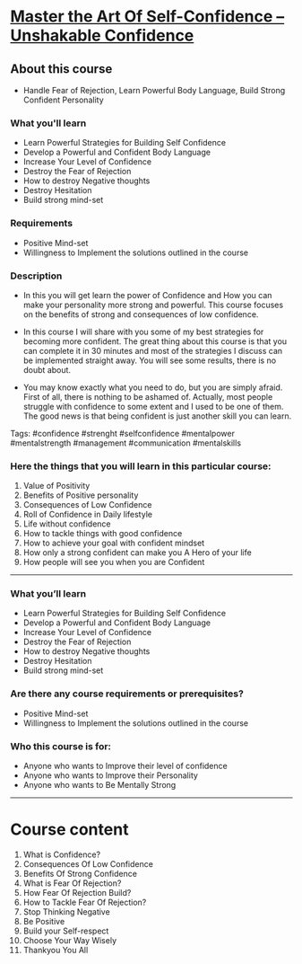 # [Master the Art Of Self-Confidence – Unshakable Confidence](https://www.udemy.com/course/power-of-confidence-full-course2022/)

## About this course
- Handle Fear of Rejection, Learn Powerful Body Language, Build Strong Confident Personality

### What you'll learn
- Learn Powerful Strategies for Building Self Confidence
- Develop a Powerful and Confident Body Language
- Increase Your Level of Confidence
- Destroy the Fear of Rejection
- How to destroy Negative thoughts
- Destroy Hesitation
- Build strong mind-set

### Requirements
- Positive Mind-set
- Willingness to Implement the solutions outlined in the course

### Description
- In this you will get learn the power of Confidence and How you can make your personality more strong and powerful. This course focuses on the benefits of strong and consequences of low confidence.

- In this course I will share with you some of my best strategies for becoming more confident. The great thing about this course is that you can complete it in 30 minutes and most of the strategies I discuss can be implemented straight away. You will see some results, there is no doubt about.

- You may know exactly what you need to do, but you are simply afraid. First of all, there is nothing to be ashamed of. Actually, most people struggle with confidence to some extent and I used to be one of them. The good news is that being confident is just another skill you can learn.

Tags: #confidence #strenght #selfconfidence #mentalpower #mentalstrength #management #communication #mentalskills

### Here the things that you will learn in this particular course:

1. Value of Positivity
2. Benefits of Positive personality
3. Consequences of Low Confidence
4. Roll of Confidence in Daily lifestyle
5. Life without confidence
6. How to tackle things with  good confidence
7. How to achieve your goal with confident mindset
8. How only a strong confident can make you A Hero of your life
9. How people will see you when you are Confident

---

### What you’ll learn
- Learn Powerful Strategies for Building Self Confidence
- Develop a Powerful and Confident Body Language
- Increase Your Level of Confidence
- Destroy the Fear of Rejection
- How to destroy Negative thoughts
- Destroy Hesitation
- Build strong mind-set

### Are there any course requirements or prerequisites?
- Positive Mind-set
- Willingness to Implement the solutions outlined in the course

### Who this course is for:
- Anyone who wants to Improve their level of confidence
- Anyone who wants to Improve their Personality
- Anyone who wants to Be Mentally Strong


---

# Course content
1. What is Confidence?
2. Consequences Of Low Confidence
3. Benefits Of Strong Confidence
4. What is Fear Of Rejection?
5. How Fear Of Rejection Build?
6. How to Tackle Fear Of Rejection?
7. Stop Thinking Negative
8. Be Positive
9. Build your Self-respect
10. Choose Your Way Wisely
11. Thankyou You All
